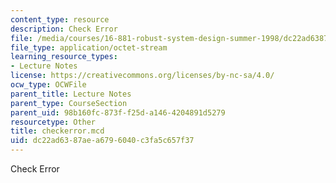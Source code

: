 ```yaml
---
content_type: resource
description: Check Error
file: /media/courses/16-881-robust-system-design-summer-1998/dc22ad6387aea6796040c3fa5c657f37_checkerror.mcd
file_type: application/octet-stream
learning_resource_types:
- Lecture Notes
license: https://creativecommons.org/licenses/by-nc-sa/4.0/
ocw_type: OCWFile
parent_title: Lecture Notes
parent_type: CourseSection
parent_uid: 98b160fc-873f-f25d-a146-4204891d5279
resourcetype: Other
title: checkerror.mcd
uid: dc22ad63-87ae-a679-6040-c3fa5c657f37
---
```

Check Error